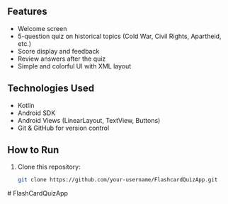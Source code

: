 ## Features

- Welcome screen
- 5-question quiz on historical topics (Cold War, Civil Rights, Apartheid, etc.)
- Score display and feedback
- Review answers after the quiz
- Simple and colorful UI with XML layout

## Technologies Used

- Kotlin
- Android SDK
- Android Views (LinearLayout, TextView, Buttons)
- Git & GitHub for version control

## How to Run

1. Clone this repository:
   ```bash
   git clone https://github.com/your-username/FlashcardQuizApp.git
#   F l a s h C a r d Q u i z A p p  
 